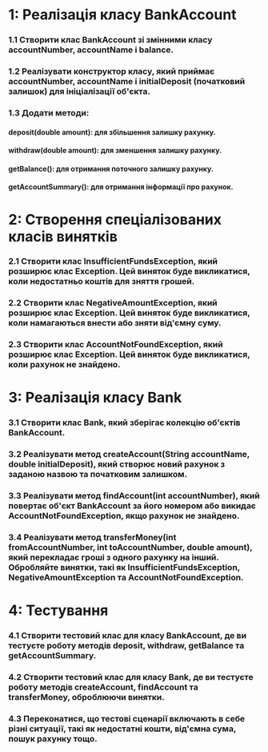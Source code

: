 # 1: Реалізація класу BankAccount
### 1.1 Створити клас BankAccount зі змінними класу accountNumber, accountName і balance.

### 1.2 Реалізувати конструктор класу, який приймає accountNumber, accountName і initialDeposit (початковий залишок) для ініціалізації об'єкта.

### 1.3 Додати методи:

#### deposit(double amount): для збільшення залишку рахунку.
#### withdraw(double amount): для зменшення залишку рахунку.
#### getBalance(): для отримання поточного залишку рахунку.
#### getAccountSummary(): для отримання інформації про рахунок.

# 2: Створення спеціалізованих класів винятків
### 2.1 Створити клас InsufficientFundsException, який розширює клас Exception. Цей виняток буде викликатися, коли недостатньо коштів для зняття грошей.

### 2.2 Створити клас NegativeAmountException, який розширює клас Exception. Цей виняток буде викликатися, коли намагаються внести або зняти від'ємну суму.

### 2.3 Створити клас AccountNotFoundException, який розширює клас Exception. Цей виняток буде викликатися, коли рахунок не знайдено.

# 3: Реалізація класу Bank
### 3.1 Створити клас Bank, який зберігає колекцію об'єктів BankAccount.

### 3.2 Реалізувати метод createAccount(String accountName, double initialDeposit), який створює новий рахунок з заданою назвою та початковим залишком.

### 3.3 Реалізувати метод findAccount(int accountNumber), який повертає об'єкт BankAccount за його номером або викидає AccountNotFoundException, якщо рахунок не знайдено.

### 3.4 Реалізувати метод transferMoney(int fromAccountNumber, int toAccountNumber, double amount), який перекладає гроші з одного рахунку на інший. Обробляйте винятки, такі як InsufficientFundsException, NegativeAmountException та AccountNotFoundException.

# 4: Тестування
### 4.1 Створити тестовий клас для класу BankAccount, де ви тестуєте роботу методів deposit, withdraw, getBalance та getAccountSummary.

### 4.2 Створити тестовий клас для класу Bank, де ви тестуєте роботу методів createAccount, findAccount та transferMoney, оброблюючи винятки.

### 4.3 Переконатися, що тестові сценарії включають в себе різні ситуації, такі як недостатні кошти, від'ємна сума, пошук рахунку тощо.